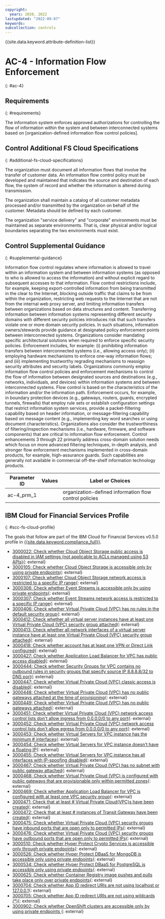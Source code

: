 ```yaml
---
copyright:
  years: 2020, 2022
lastupdated: "2022-09-07"
keywords: 
subcollection: controls
---
```



{{site.data.keyword.attribute-definition-list}}


# AC-4 - Information Flow Enforcement
{: #ac-4}

## Requirements
{: #requirements}

The information system enforces approved authorizations for controlling the flow of information within the system and between interconnected systems based on [organization-defined information flow control policies].

## Control Additional FS Cloud Specifications
{: #additional-fs-cloud-specifications}

The organization must document all information flows that involve the transfer of customer data.  An information flow control policy must be developed and maintained that indicates the source and destination of each flow, the system of record and whether the information is altered during transmission. 

The organization shall maintain a catalog of all customer metadata processed and/or transmitted by the organization on behalf of the customer.  Metadata should be defined by each customer.

The organization &#34;service delivery&#34; and &#34;corporate&#34; environments must be maintained as separate environments. That is, clear physical and/or logical boundaries separating the two environments must exist.

## Control Supplemental Guidance
{: #supplemental-guidance}

Information flow control regulates where information is allowed to travel within an information system and between information systems (as opposed to who is allowed to access the information) and without explicit regard to subsequent accesses to that information. Flow control restrictions include, for example, keeping export-controlled information from being transmitted in the clear to the Internet, blocking outside traffic that claims to be from within the organization, restricting web requests to the Internet that are not from the internal web proxy server, and limiting information transfers between organizations based on data structures and content. Transferring information between information systems representing different security domains with different security policies introduces risk that such transfers violate one or more domain security policies. In such situations, information owners/stewards provide guidance at designated policy enforcement points between interconnected systems. Organizations consider mandating specific architectural solutions when required to enforce specific security policies. Enforcement includes, for example: (i) prohibiting information transfers between interconnected systems (i.e., allowing access only); (ii) employing hardware mechanisms to enforce one-way information flows; and (iii) implementing trustworthy regrading mechanisms to reassign security attributes and security labels. Organizations commonly employ information flow control policies and enforcement mechanisms to control the flow of information between designated sources and destinations (e.g., networks, individuals, and devices) within information systems and between interconnected systems. Flow control is based on the characteristics of the information and/or the information path. Enforcement occurs, for example, in boundary protection devices (e.g., gateways, routers, guards, encrypted tunnels, firewalls) that employ rule sets or establish configuration settings that restrict information system services, provide a packet-filtering capability based on header information, or message-filtering capability based on message content (e.g., implementing key word searches or using document characteristics). Organizations also consider the trustworthiness of filtering/inspection mechanisms (i.e., hardware, firmware, and software components) that are critical to information flow enforcement. Control enhancements 3 through 22 primarily address cross-domain solution needs which focus on more advanced filtering techniques, in-depth analysis, and stronger flow enforcement mechanisms implemented in cross-domain products, for example, high-assurance guards. Such capabilities are generally not available in commercial off-the-shelf information technology products.

| Parameter ID | Values | Label or Choices |
|---|---|---|
| ac-4_prm_1 |  | organization-defined information flow control policies |


## IBM Cloud for Financial Services Profile
{: #scc-fs-cloud-profile}

The goals that follow are part of the IBM Cloud for Financial Services v0.5.0 profile in [{{site.data.keyword.compliance_full}}](/docs/security-compliance?topic=security-compliance-getting-started).

- [3000022: Check whether Cloud Object Storage public access is disabled in IAM settings (not applicable to ACLs managed using S3 APIs)](https://cloud.ibm.com/security-compliance/goals/3000022?page=profile&profile_id=2799&profile_type=1&profile_name=IBM%20Cloud%20for%20Financial%20Services%20v0.5.0){: external}
- [3000105: Check whether Cloud Object Storage is accessible only by using private endpoints](https://cloud.ibm.com/security-compliance/goals/3000105?page=profile&profile_id=2799&profile_type=1&profile_name=IBM%20Cloud%20for%20Financial%20Services%20v0.5.0){: external}
- [3000107: Check whether Cloud Object Storage network access is restricted to a specific IP range](https://cloud.ibm.com/security-compliance/goals/3000107?page=profile&profile_id=2799&profile_type=1&profile_name=IBM%20Cloud%20for%20Financial%20Services%20v0.5.0){: external}
- [3000306: Check whether Event Streams is accessible only by using private endpoints](https://cloud.ibm.com/security-compliance/goals/3000306?page=profile&profile_id=2799&profile_type=1&profile_name=IBM%20Cloud%20for%20Financial%20Services%20v0.5.0){: external}
- [3000307: Check whether Event Streams network access is restricted to a specific IP range](https://cloud.ibm.com/security-compliance/goals/3000307?page=profile&profile_id=2799&profile_type=1&profile_name=IBM%20Cloud%20for%20Financial%20Services%20v0.5.0){: external}
- [3000406: Check whether Virtual Private Cloud (VPC) has no rules in the default security group](https://cloud.ibm.com/security-compliance/goals/3000406?page=profile&profile_id=2799&profile_type=1&profile_name=IBM%20Cloud%20for%20Financial%20Services%20v0.5.0){: external}
- [3000412: Check whether all virtual server instances have at least one Virtual Private Cloud (VPC) security group attached](https://cloud.ibm.com/security-compliance/goals/3000412?page=profile&profile_id=2799&profile_type=1&profile_name=IBM%20Cloud%20for%20Financial%20Services%20v0.5.0){: external}
- [3000413: Check whether all network interfaces of a virtual server instance have at least one Virtual Private Cloud (VPC) security group attached](https://cloud.ibm.com/security-compliance/goals/3000413?page=profile&profile_id=2799&profile_type=1&profile_name=IBM%20Cloud%20for%20Financial%20Services%20v0.5.0){: external}
- [3000418: Check whether account has at least one VPN or Direct Link configured](https://cloud.ibm.com/security-compliance/goals/3000418?page=profile&profile_id=2799&profile_type=1&profile_name=IBM%20Cloud%20for%20Financial%20Services%20v0.5.0){: external}
- [3000427: Check whether Application Load Balancer for VPC has public access disabled](https://cloud.ibm.com/security-compliance/goals/3000427?page=profile&profile_id=2799&profile_type=1&profile_name=IBM%20Cloud%20for%20Financial%20Services%20v0.5.0){: external}
- [3000444: Check whether Security Groups for VPC contains no outbound rules in security groups that specify source IP 8.8.8.8/32 to DNS port](https://cloud.ibm.com/security-compliance/goals/3000444?page=profile&profile_id=2799&profile_type=1&profile_name=IBM%20Cloud%20for%20Financial%20Services%20v0.5.0){: external}
- [3000447: Check whether Virtual Private Cloud (VPC) classic access is disabled](https://cloud.ibm.com/security-compliance/goals/3000447?page=profile&profile_id=2799&profile_type=1&profile_name=IBM%20Cloud%20for%20Financial%20Services%20v0.5.0){: external}
- [3000448: Check whether Virtual Private Cloud (VPC) has no public gateways attached at the time of provisioning](https://cloud.ibm.com/security-compliance/goals/3000448?page=profile&profile_id=2799&profile_type=1&profile_name=IBM%20Cloud%20for%20Financial%20Services%20v0.5.0){: external}
- [3000449: Check whether Virtual Private Cloud (VPC) has no public gateways attached](https://cloud.ibm.com/security-compliance/goals/3000449?page=profile&profile_id=2799&profile_type=1&profile_name=IBM%20Cloud%20for%20Financial%20Services%20v0.5.0){: external}
- [3000451: Check whether Virtual Private Cloud (VPC) network access control lists don't allow ingress from 0.0.0.0/0 to any port](https://cloud.ibm.com/security-compliance/goals/3000451?page=profile&profile_id=2799&profile_type=1&profile_name=IBM%20Cloud%20for%20Financial%20Services%20v0.5.0){: external}
- [3000452: Check whether Virtual Private Cloud (VPC) network access control lists don't allow egress from 0.0.0.0/0 to any port](https://cloud.ibm.com/security-compliance/goals/3000452?page=profile&profile_id=2799&profile_type=1&profile_name=IBM%20Cloud%20for%20Financial%20Services%20v0.5.0){: external}
- [3000453: Check whether Virtual Servers for VPC instance has the minimum # interfaces](https://cloud.ibm.com/security-compliance/goals/3000453?page=profile&profile_id=2799&profile_type=1&profile_name=IBM%20Cloud%20for%20Financial%20Services%20v0.5.0){: external}
- [3000454: Check whether Virtual Servers for VPC instance doesn't have a floating IP](https://cloud.ibm.com/security-compliance/goals/3000454?page=profile&profile_id=2799&profile_type=1&profile_name=IBM%20Cloud%20for%20Financial%20Services%20v0.5.0){: external}
- [3000455: Check whether Virtual Servers for VPC instance has all interfaces with IP-spoofing disabled](https://cloud.ibm.com/security-compliance/goals/3000455?page=profile&profile_id=2799&profile_type=1&profile_name=IBM%20Cloud%20for%20Financial%20Services%20v0.5.0){: external}
- [3000467: Check whether Virtual Private Cloud (VPC) has no subnet with public gateway attached](https://cloud.ibm.com/security-compliance/goals/3000467?page=profile&profile_id=2799&profile_type=1&profile_name=IBM%20Cloud%20for%20Financial%20Services%20v0.5.0){: external}
- [3000468: Check whether Virtual Private Cloud (VPC) is configured with public gateways that are provisionable only within permitted zones](https://cloud.ibm.com/security-compliance/goals/3000468?page=profile&profile_id=2799&profile_type=1&profile_name=IBM%20Cloud%20for%20Financial%20Services%20v0.5.0){: external}
- [3000469: Check whether Application Load Balancer for VPC is configured with at least one VPC security group](https://cloud.ibm.com/security-compliance/goals/3000469?page=profile&profile_id=2799&profile_type=1&profile_name=IBM%20Cloud%20for%20Financial%20Services%20v0.5.0){: external}
- [3000471: Check that at least # Virtual Private Cloud(VPC)s have been created](https://cloud.ibm.com/security-compliance/goals/3000471?page=profile&profile_id=2799&profile_type=1&profile_name=IBM%20Cloud%20for%20Financial%20Services%20v0.5.0){: external}
- [3000472: Check that at least # instances of Transit Gateway have been created](https://cloud.ibm.com/security-compliance/goals/3000472?page=profile&profile_id=2799&profile_type=1&profile_name=IBM%20Cloud%20for%20Financial%20Services%20v0.5.0){: external}
- [3000475: Check whether Virtual Private Cloud (VPC) security groups have inbound ports that are open only to permitted IPs](https://cloud.ibm.com/security-compliance/goals/3000475?page=profile&profile_id=2799&profile_type=1&profile_name=IBM%20Cloud%20for%20Financial%20Services%20v0.5.0){: external}
- [3000476: Check whether Virtual Private Cloud (VPC) security groups have outbound ports that are open only to permitted IPs](https://cloud.ibm.com/security-compliance/goals/3000476?page=profile&profile_id=2799&profile_type=1&profile_name=IBM%20Cloud%20for%20Financial%20Services%20v0.5.0){: external}
- [3000510: Check whether Hyper Protect Crypto Services is accessible only through private endpoints](https://cloud.ibm.com/security-compliance/goals/3000510?page=profile&profile_id=2799&profile_type=1&profile_name=IBM%20Cloud%20for%20Financial%20Services%20v0.5.0){: external}
- [3000526: Check whether Hyper Protect DBaaS for MongoDB is accessible only using private endpoints](https://cloud.ibm.com/security-compliance/goals/3000526?page=profile&profile_id=2799&profile_type=1&profile_name=IBM%20Cloud%20for%20Financial%20Services%20v0.5.0){: external}
- [3000534: Check whether Hyper Protect DBaaS for PostgreSQL is accessible only using private endpoints](https://cloud.ibm.com/security-compliance/goals/3000534?page=profile&profile_id=2799&profile_type=1&profile_name=IBM%20Cloud%20for%20Financial%20Services%20v0.5.0){: external}
- [3000625: Check whether Container Registry image pushes and pulls take place only over private endpoints](https://cloud.ibm.com/security-compliance/goals/3000625?page=profile&profile_id=2799&profile_type=1&profile_name=IBM%20Cloud%20for%20Financial%20Services%20v0.5.0){: external}
- [3000704: Check whether App ID redirect URIs are not using localhost or 127.0.0.1](https://cloud.ibm.com/security-compliance/goals/3000704?page=profile&profile_id=2799&profile_type=1&profile_name=IBM%20Cloud%20for%20Financial%20Services%20v0.5.0){: external}
- [3000705: Check whether App ID redirect URIs are not using wildcards (*)](https://cloud.ibm.com/security-compliance/goals/3000705?page=profile&profile_id=2799&profile_type=1&profile_name=IBM%20Cloud%20for%20Financial%20Services%20v0.5.0){: external}
- [3000902: Check whether OpenShift clusters are accessible only by using private endpoints ](https://cloud.ibm.com/security-compliance/goals/3000902?page=profile&profile_id=2799&profile_type=1&profile_name=IBM%20Cloud%20for%20Financial%20Services%20v0.5.0){: external}
